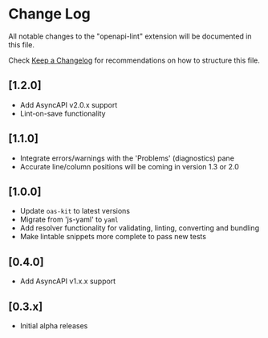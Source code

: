 # Change Log
All notable changes to the "openapi-lint" extension will be documented in this file.

Check [Keep a Changelog](http://keepachangelog.com/) for recommendations on how to structure this file.

## [1.2.0]
- Add AsyncAPI v2.0.x support
- Lint-on-save functionality

## [1.1.0]
- Integrate errors/warnings with the 'Problems' (diagnostics) pane
- Accurate line/column positions will be coming in version 1.3 or 2.0

## [1.0.0]
- Update `oas-kit` to latest versions
- Migrate from 'js-yaml' to `yaml`
- Add resolver functionality for validating, linting, converting and bundling
- Make lintable snippets more complete to pass new tests

## [0.4.0]
- Add AsyncAPI v1.x.x support

## [0.3.x]
- Initial alpha releases
